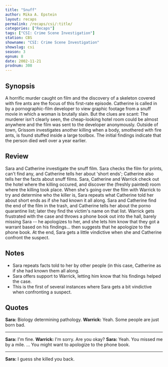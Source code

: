 ```yaml
---
title: "Snuff"
author: Mika A. Epstein
layout: recaps
permalink: /recaps/csi/:title/
categories: ["Recaps"]
tags: ["CSI: Crime Scene Investigation"]
station: CBS
showname: "CSI: Crime Scene Investigation"
showslug: csi
season: 3
epnum: 8
date: 2002-11-21
prodnum: 308
---
```


## Synopsis

A horrific murder caught on film and the discovery of a skeleton covered with fire ants are the focus of this first-rate episode. Catherine is called in by a pornographic-film developer to view graphic footage from a snuff movie in which a woman is brutally slain. But the clues are scant: The murderer isn't clearly seen, the cheap-looking hotel room could be almost anywhere and the film was sent to the developer anonymously. Outside of town, Grissom investigates another killing when a body, smothered with fire ants, is found stuffed inside a large toolbox. The initial findings indicate that the person died well over a year earlier.

## Review

Sara and Catherine investigate the snuff film. Sara checks the film for prints, can't find any, and Catherine tells her about 'short ends'; Catherine also tells her the facts about snuff films. Sara, Catherine and Warrick check out the hotel where the killing occured, and discover the (freshly painted) room where the killing took place. When she's going over the film with Warrick to try and determine who the killer is, Sara repeats what Catherine told her about short ends as if she had known it all along. Sara and Catherine find the end of the film in the trash, and Catherine tells her about the porno quarantine list; later they find the victim's name on that list. Warrick gets frustrated with the case and throws a phone book out into the hall, barely missing Sara -- he apologizes to her, and she lets him know that they got a warrant based on his findings... then suggests that he apologize to the phone book. At the end, Sara gets a little vindictive when she and Catherine confront the suspect.

## Notes

* Sara repeats facts told to her by other people (in this case, Catherine as if she had known them all along.
* Sara offers support to Warrick, letting him know that his findings helped the case.
* This is the first of several instances where Sara gets a bit vindictive when confronting a suspect.

## Quotes

**Sara:** Biology determining pathology.
**Warrick:** Yeah. Some people are just born bad.

- - -

**Sara:** I'm fine.
**Warrick:** I'm sorry. Are you okay?
**Sara:** Yeah. You missed me by a mile. ... You might want to apologize to the phone book.

- - -

**Sara:** I guess she killed you back.
